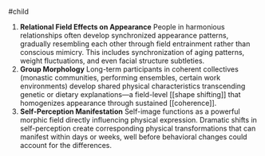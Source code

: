 #child 
1. **Relational Field Effects on Appearance** People in harmonious relationships often develop synchronized appearance patterns, gradually resembling each other through field entrainment rather than conscious mimicry. This includes synchronization of aging patterns, weight fluctuations, and even facial structure subtleties.
2. **Group Morphology** Long-term participants in coherent collectives (monastic communities, performing ensembles, certain work environments) develop shared physical characteristics transcending genetic or dietary explanations—a field-level [[shape shifting]] that homogenizes appearance through sustained [[coherence]].
3. **Self-Perception Manifestation** Self-image functions as a powerful morphic field directly influencing physical expression. Dramatic shifts in self-perception create corresponding physical transformations that can manifest within days or weeks, well before behavioral changes could account for the differences.